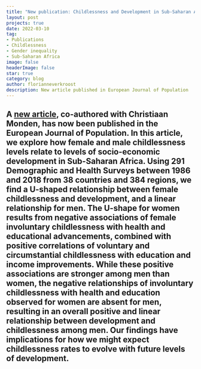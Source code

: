 ```yaml
---
title: "New publication: Childlessness and Development in Sub-Saharan Africa: Is There Evidence for a U-shaped Pattern?"
layout: post
projects: true
date: 2022-03-10
tag: 
- Publications
- Childlessness
- Gender inequality
- Sub-Saharan Africa
image: false
headerImage: false
star: true
category: blog
author: florianneverkroost
description: New article published in European Journal of Population
---
```



A [new article](https://link.springer.com/article/10.1007/s10680-022-09608-5#article-info), co-authored with Christiaan Monden, has now been published in the European Journal of Population. In this article, we explore how female and male childlessness levels relate to levels of socio-economic development in Sub-Saharan Africa. Using 291 Demographic and Health Surveys between 1986 and 2018 from 38 countries and 384 regions, we find a U-shaped relationship between female childlessness and development, and a linear relationship for men. The U-shape for women results from negative associations of female involuntary childlessness with health and educational advancements, combined with positive correlations of voluntary and circumstantial childlessness with education and income improvements. While these positive associations are stronger among men than women, the negative relationships of involuntary childlessness with health and education observed for women are absent for men, resulting in an overall positive and linear relationship between development and childlessness among men. Our findings have implications for how we might expect childlessness rates to evolve with future levels of development.
---
